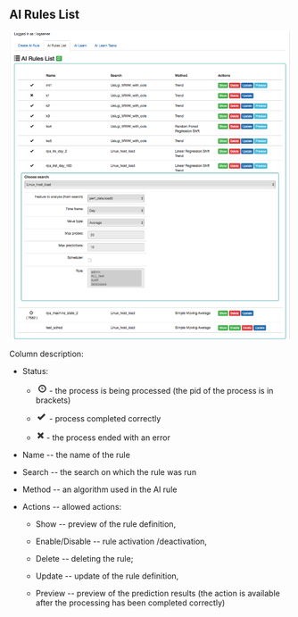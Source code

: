 AI Rules List
-------------

![](./media/media/image70.png)

Column description:

-   Status:

    -   ![](./media/media/image71.png)- the process is being processed (the pid of
        the process is in brackets)

    -   ![](./media/media/image72.png) - process completed correctly

    -   ![](./media/media/image73.png) - the process ended with an
        error


-   Name -- the name of the rule

-   Search -- the search on which the rule was run

-   Method -- an algorithm used in the AI rule

-   Actions -- allowed actions:

    -   Show -- preview of the rule definition,

    -   Enable/Disable -- rule activation /deactivation,

    -   Delete -- deleting the rule;

    -   Update -- update of the rule definition,

    -   Preview -- preview of the prediction results (the action is
        available after the processing has been completed correctly)
